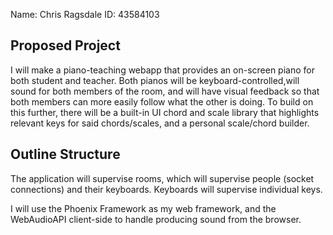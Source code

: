 Name: Chris Ragsdale   ID: 43584103

## Proposed Project

I will make a piano-teaching webapp that provides an on-screen piano for both student and teacher. Both pianos will be keyboard-controlled,will sound for both members of the room, and will have visual feedback so that both members can more easily follow what the other is doing. To build on this further, there will be a built-in UI chord and scale library that highlights relevant keys for said chords/scales, and a personal scale/chord builder.

## Outline Structure

The application will supervise rooms, which will supervise people (socket connections) and their keyboards. Keyboards will supervise individual keys. 

I will use the Phoenix Framework as my web framework, and the WebAudioAPI client-side to handle producing sound from the browser.